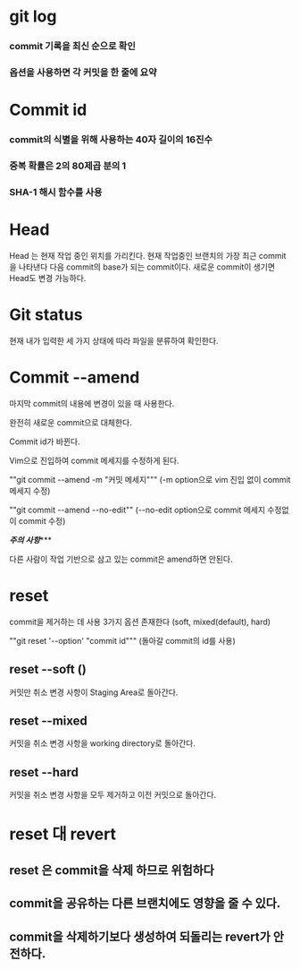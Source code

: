 # git log



### commit 기록을 최신 순으로 확인
### 옵션을 사용하면 각 커밋을 한 줄에 요약


# Commit id 

### commit의 식별을 위해 사용하는 40자 길이의 16진수
### 중복 확률은 2의 80제곱 분의 1
### SHA-1 해시 함수를 사용


# Head

Head 는 현재 작업 중인 위치를 가리킨다.
현재 작업중인 브랜치의 가장 최근 commit을 나타낸다
다음 commit의 base가 되는 commit이다.
새로운 commit이 생기면 Head도 변경 가능하다.



# Git status


현재 내가 입력한 세 가지 상태에 따라 파일을 분류하여 확인한다.


# Commit --amend

마지막 commit의 내용에 변경이 있을 때 사용한다.

완전히 새로운 commit으로 대체한다.

Commit id가 바뀐다.

Vim으로 진입하여 commit 메세지를 수정하게 된다.

""git commit --amend -m "커밋 메세지""" (-m option으로 vim 진입 없이 commit 메세지 수정)


""git commit --amend --no-edit"" (--no-edit option으로 commit 메세지 수정없이 commit 수정)




*********주의 사항************  

다른 사람이 작업 기반으로 삼고 있는 commit은 amend하면 안된다.


# reset

commit을 제거하는 데 사용
3가지 옵션 존재한다 (soft, mixed(default), hard)


""git reset '--option' "commit id""" (돌아갈 commit의 id를 사용)




## reset --soft ()

커밋만 취소
변경 사항이 Staging Area로 돌아간다.

## reset --mixed

커밋을 취소
변경 사항을 working directory로 돌아간다.

## reset --hard 

커밋을 취소
변경 사항을 모두 제거하고 이전 커밋으로 돌아간다.




# reset 대 revert

## reset 은 commit을 삭제 하므로 위험하다

## commit을 공유하는 다른 브랜치에도 영향을 줄 수 있다.

## commit을 삭제하기보다 생성하여 되돌리는 revert가 안전하다.


